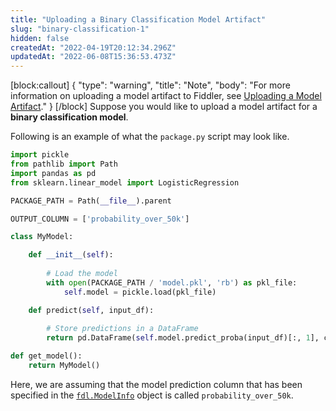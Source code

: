 ```yaml
---
title: "Uploading a Binary Classification Model Artifact"
slug: "binary-classification-1"
hidden: false
createdAt: "2022-04-19T20:12:34.296Z"
updatedAt: "2022-06-08T15:36:53.473Z"
---
```

[block:callout]
{
  "type": "warning",
  "title": "Note",
  "body": "For more information on uploading a model artifact to Fiddler, see [Uploading a Model Artifact](doc:uploading-a-model-artifact)."
}
[/block]
Suppose you would like to upload a model artifact for a **binary classification model**.

Following is an example of what the `package.py` script may look like.

```python
import pickle
from pathlib import Path
import pandas as pd
from sklearn.linear_model import LogisticRegression

PACKAGE_PATH = Path(__file__).parent

OUTPUT_COLUMN = ['probability_over_50k']

class MyModel:

    def __init__(self):
        
        # Load the model
        with open(PACKAGE_PATH / 'model.pkl', 'rb') as pkl_file:
            self.model = pickle.load(pkl_file)

    def predict(self, input_df):
        
        # Store predictions in a DataFrame
        return pd.DataFrame(self.model.predict_proba(input_df)[:, 1], columns=OUTPUT_COLUMN)

def get_model():
    return MyModel()
```

Here, we are assuming that the model prediction column that has been specified in the [`fdl.ModelInfo`](https://api.fiddler.ai/#fdl-modelinfo) object is called `probability_over_50k`.